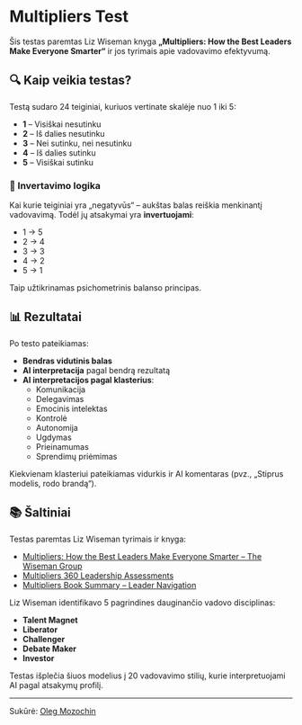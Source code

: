 # Multipliers Test

Šis testas paremtas Liz Wiseman knyga **„Multipliers: How the Best Leaders Make Everyone Smarter“** ir jos tyrimais apie vadovavimo efektyvumą.

## 🔍 Kaip veikia testas?

Testą sudaro 24 teiginiai, kuriuos vertinate skalėje nuo 1 iki 5:

- **1** – Visiškai nesutinku
- **2** – Iš dalies nesutinku
- **3** – Nei sutinku, nei nesutinku
- **4** – Iš dalies sutinku
- **5** – Visiškai sutinku

### 🔄 Invertavimo logika

Kai kurie teiginiai yra „negatyvūs“ – aukštas balas reiškia menkinantį vadovavimą. Todėl jų atsakymai yra **invertuojami**:

- 1 → 5
- 2 → 4
- 3 → 3
- 4 → 2
- 5 → 1

Taip užtikrinamas psichometrinis balanso principas.

## 📊 Rezultatai

Po testo pateikiamas:

- **Bendras vidutinis balas**
- **AI interpretacija** pagal bendrą rezultatą
- **AI interpretacijos pagal klasterius**:
  - Komunikacija
  - Delegavimas
  - Emocinis intelektas
  - Kontrolė
  - Autonomija
  - Ugdymas
  - Prieinamumas
  - Sprendimų priėmimas

Kiekvienam klasteriui pateikiamas vidurkis ir AI komentaras (pvz., „Stiprus modelis, rodo brandą“).

## 📚 Šaltiniai

Testas paremtas Liz Wiseman tyrimais ir knyga:

- [Multipliers: How the Best Leaders Make Everyone Smarter – The Wiseman Group](https://thewisemangroup.com/books/multipliers/)
- [Multipliers 360 Leadership Assessments](https://thewisemangroup.com/services/assessments/)
- [Multipliers Book Summary – Leader Navigation](https://www.leadernavigation.com/multipliers-book-summary/)

Liz Wiseman identifikavo 5 pagrindines dauginančio vadovo disciplinas:

- **Talent Magnet**
- **Liberator**
- **Challenger**
- **Debate Maker**
- **Investor**

Testas išplečia šiuos modelius į 20 vadovavimo stilių, kurie interpretuojami AI pagal atsakymų profilį.

---

Sukūrė: [Oleg Mozochin](https://olemoz1977.github.io/multipliers-test/)
